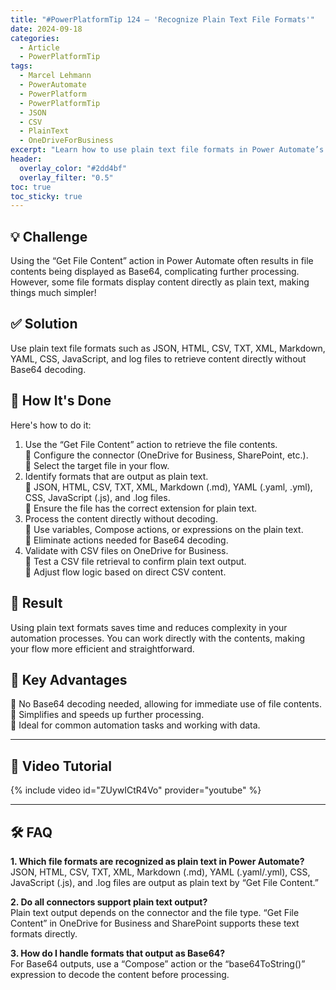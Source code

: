 ```yaml
---
title: "#PowerPlatformTip 124 – 'Recognize Plain Text File Formats'"
date: 2024-09-18
categories:
  - Article
  - PowerPlatformTip
tags:
  - Marcel Lehmann
  - PowerAutomate
  - PowerPlatform
  - PowerPlatformTip
  - JSON
  - CSV
  - PlainText
  - OneDriveForBusiness
excerpt: "Learn how to use plain text file formats in Power Automate’s Get File Content action to simplify processing by avoiding Base64 decoding."
header:
  overlay_color: "#2dd4bf"
  overlay_filter: "0.5"
toc: true
toc_sticky: true
---
```


## 💡 Challenge
Using the “Get File Content” action in Power Automate often results in file contents being displayed as Base64, complicating further processing. However, some file formats display content directly as plain text, making things much simpler!

## ✅ Solution
Use plain text file formats such as JSON, HTML, CSV, TXT, XML, Markdown, YAML, CSS, JavaScript, and log files to retrieve content directly without Base64 decoding.

## 🔧 How It's Done
Here's how to do it:
1. Use the “Get File Content” action to retrieve the file contents.  
   🔸 Configure the connector (OneDrive for Business, SharePoint, etc.).  
   🔸 Select the target file in your flow.
2. Identify formats that are output as plain text.  
   🔸 JSON, HTML, CSV, TXT, XML, Markdown (.md), YAML (.yaml, .yml), CSS, JavaScript (.js), and .log files.  
   🔸 Ensure the file has the correct extension for plain text.
3. Process the content directly without decoding.  
   🔸 Use variables, Compose actions, or expressions on the plain text.  
   🔸 Eliminate actions needed for Base64 decoding.
4. Validate with CSV files on OneDrive for Business.  
   🔸 Test a CSV file retrieval to confirm plain text output.  
   🔸 Adjust flow logic based on direct CSV content.

## 🎉 Result
Using plain text formats saves time and reduces complexity in your automation processes. You can work directly with the contents, making your flow more efficient and straightforward.

## 🌟 Key Advantages
🔸 No Base64 decoding needed, allowing for immediate use of file contents.  
🔸 Simplifies and speeds up further processing.  
🔸 Ideal for common automation tasks and working with data.

---

## 🎥 Video Tutorial
{% include video id="ZUywICtR4Vo" provider="youtube" %}

---

## 🛠️ FAQ
**1. Which file formats are recognized as plain text in Power Automate?**  
JSON, HTML, CSV, TXT, XML, Markdown (.md), YAML (.yaml/.yml), CSS, JavaScript (.js), and .log files are output as plain text by “Get File Content.”

**2. Do all connectors support plain text output?**  
Plain text output depends on the connector and the file type. “Get File Content” in OneDrive for Business and SharePoint supports these text formats directly.

**3. How do I handle formats that output as Base64?**  
For Base64 outputs, use a “Compose” action or the “base64ToString()” expression to decode the content before processing.
